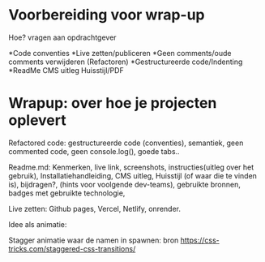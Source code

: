 # Voorbereiding voor wrap-up
<!--  -->

Hoe? vragen aan opdrachtgever

*Code conventies
*Live zetten/publiceren
*Geen comments/oude comments verwijderen (Refactoren)
*Gestructureerde code/Indenting
*ReadMe
    CMS uitleg
    Huisstijl/PDF
<!--  -->

# Wrapup: over hoe je projecten oplevert

Refactored code: 
    gestructureerde code (conventies), semantiek, geen commented code, geen console.log(), goede tabs..

Readme.md: 
    Kenmerken, live link, screenshots, instructies(uitleg over het gebruik), Installatiehandleiding, CMS uitleg, Huisstijl (of waar die te vinden is), bijdragen?, (hints voor voolgende dev-teams), gebruikte bronnen, badges met gebruikte technologie, 


Live zetten: 
    Github pages, Vercel, Netlify, onrender.



Idee als animatie:

Stagger animatie waar de namen in spawnen: bron https://css-tricks.com/staggered-css-transitions/